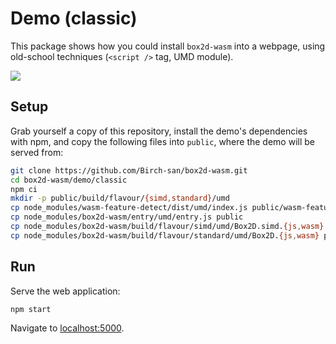 # Demo (classic)

This package shows how you could install `box2d-wasm` into a webpage, using old-school techniques (`<script />` tag, UMD module).

![](https://birchlabs.co.uk/box2d-wasm/webpage-50fps.gif)

## Setup

Grab yourself a copy of this repository, install the demo's dependencies with npm, and copy the following files into `public`, where the demo will be served from:

```bash
git clone https://github.com/Birch-san/box2d-wasm.git
cd box2d-wasm/demo/classic
npm ci
mkdir -p public/build/flavour/{simd,standard}/umd
cp node_modules/wasm-feature-detect/dist/umd/index.js public/wasm-feature-detect.js
cp node_modules/box2d-wasm/entry/umd/entry.js public
cp node_modules/box2d-wasm/build/flavour/simd/umd/Box2D.simd.{js,wasm} public/build/flavour/simd/umd
cp node_modules/box2d-wasm/build/flavour/standard/umd/Box2D.{js,wasm} public/build/flavour/standard/umd
```

## Run

Serve the web application:

```bash
npm start
```

Navigate to [localhost:5000](http://localhost:5000).